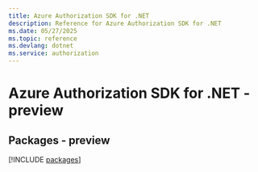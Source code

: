 ```yaml
---
title: Azure Authorization SDK for .NET
description: Reference for Azure Authorization SDK for .NET
ms.date: 05/27/2025
ms.topic: reference
ms.devlang: dotnet
ms.service: authorization
---
```

# Azure Authorization SDK for .NET - preview
## Packages - preview
[!INCLUDE [packages](authorization-index.md)]